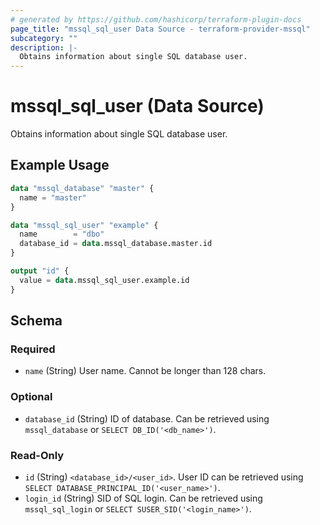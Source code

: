 ```yaml
---
# generated by https://github.com/hashicorp/terraform-plugin-docs
page_title: "mssql_sql_user Data Source - terraform-provider-mssql"
subcategory: ""
description: |-
  Obtains information about single SQL database user.
---
```


# mssql_sql_user (Data Source)

Obtains information about single SQL database user.

## Example Usage

```terraform
data "mssql_database" "master" {
  name = "master"
}

data "mssql_sql_user" "example" {
  name        = "dbo"
  database_id = data.mssql_database.master.id
}

output "id" {
  value = data.mssql_sql_user.example.id
}
```

<!-- schema generated by tfplugindocs -->
## Schema

### Required

- `name` (String) User name. Cannot be longer than 128 chars.

### Optional

- `database_id` (String) ID of database. Can be retrieved using `mssql_database` or `SELECT DB_ID('<db_name>')`.

### Read-Only

- `id` (String) `<database_id>/<user_id>`. User ID can be retrieved using `SELECT DATABASE_PRINCIPAL_ID('<user_name>')`.
- `login_id` (String) SID of SQL login. Can be retrieved using `mssql_sql_login` or `SELECT SUSER_SID('<login_name>')`.


